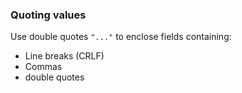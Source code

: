 ### Quoting values

Use double quotes `"..."` to enclose fields containing:
* Line breaks (CRLF)
* Commas
* double quotes
